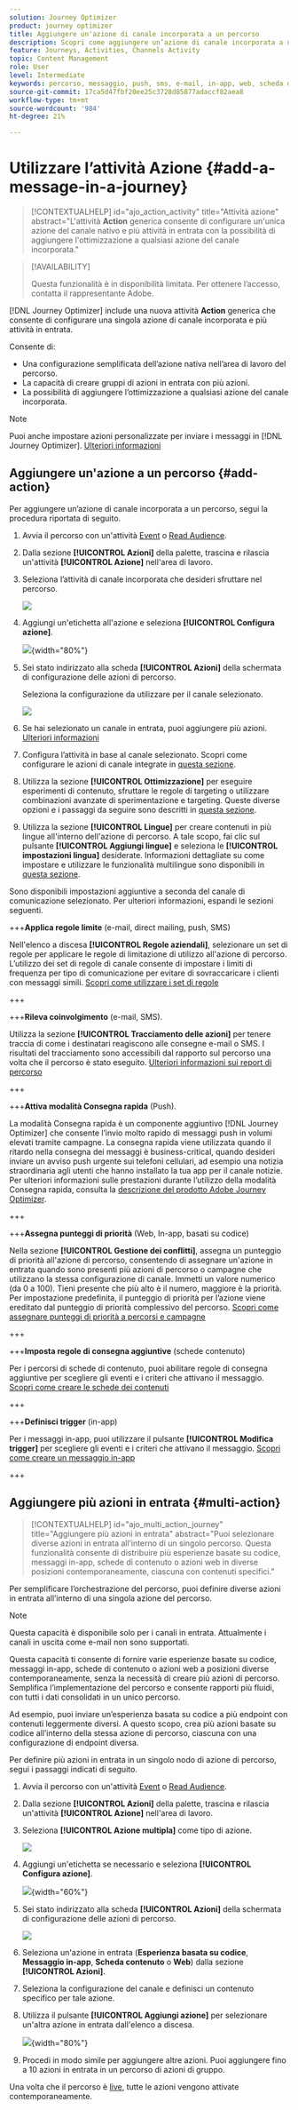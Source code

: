 ```yaml
---
solution: Journey Optimizer
product: journey optimizer
title: Aggiungere un'azione di canale incorporata a un percorso
description: Scopri come aggiungere un’azione di canale incorporata a un percorso
feature: Journeys, Activities, Channels Activity
topic: Content Management
role: User
level: Intermediate
keywords: percorso, messaggio, push, sms, e-mail, in-app, web, scheda di contenuti, esperienza basata su codice
source-git-commit: 17ca5d47fbf20ee25c3728d85877adaccf82aea8
workflow-type: tm+mt
source-wordcount: '984'
ht-degree: 21%

---
```


# Utilizzare l’attività Azione {#add-a-message-in-a-journey}

>[!CONTEXTUALHELP]
>id="ajo_action_activity"
>title="Attività azione"
>abstract="L&#39;attività **Action** generica consente di configurare un&#39;unica azione del canale nativo e più attività in entrata con la possibilità di aggiungere l&#39;ottimizzazione a qualsiasi azione del canale incorporata."

>[!AVAILABILITY]
>
>Questa funzionalità è in disponibilità limitata. Per ottenere l’accesso, contatta il rappresentante Adobe.

[!DNL Journey Optimizer] include una nuova attività **Action** generica che consente di configurare una singola azione di canale incorporata e più attività in entrata.

Consente di:

* Una configurazione semplificata dell’azione nativa nell’area di lavoro del percorso.
* La capacità di creare gruppi di azioni in entrata con più azioni.
* La possibilità di aggiungere l’ottimizzazione a qualsiasi azione del canale incorporata.

>[!NOTE]
>
>Puoi anche impostare azioni personalizzate per inviare i messaggi in [!DNL Journey Optimizer]. [Ulteriori informazioni](#recommendation)

## Aggiungere un&#39;azione a un percorso  {#add-action}

Per aggiungere un’azione di canale incorporata a un percorso, segui la procedura riportata di seguito.

1. Avvia il percorso con un&#39;attività [Event](general-events.md) o [Read Audience](read-audience.md).

1. Dalla sezione **[!UICONTROL Azioni]** della palette, trascina e rilascia un&#39;attività **[!UICONTROL Azione]** nell&#39;area di lavoro.

1. Seleziona l’attività di canale incorporata che desideri sfruttare nel percorso.

   ![](assets/journey-action-type-code-based.png)

1. Aggiungi un&#39;etichetta all&#39;azione e seleziona **[!UICONTROL Configura azione]**.

   ![](assets/journey-action-configure.png){width="80%"}

1. Sei stato indirizzato alla scheda **[!UICONTROL Azioni]** della schermata di configurazione delle azioni di percorso.

   Seleziona la configurazione da utilizzare per il canale selezionato.

   ![](assets/journey-action-actions-tab.png)

1. Se hai selezionato un canale in entrata, puoi aggiungere più azioni. [Ulteriori informazioni](#multi-action)

1. Configura l’attività in base al canale selezionato. Scopri come configurare le azioni di canale integrate in [questa sezione](journeys-message.md).

1. Utilizza la sezione **[!UICONTROL Ottimizzazione]** per eseguire esperimenti di contenuto, sfruttare le regole di targeting o utilizzare combinazioni avanzate di sperimentazione e targeting. Queste diverse opzioni e i passaggi da seguire sono descritti in [questa sezione](../campaigns/campaigns-message-optimization.md).

1. Utilizza la sezione **[!UICONTROL Lingue]** per creare contenuti in più lingue all&#39;interno dell&#39;azione di percorso. A tale scopo, fai clic sul pulsante **[!UICONTROL Aggiungi lingue]** e seleziona le **[!UICONTROL impostazioni lingua]** desiderate. Informazioni dettagliate su come impostare e utilizzare le funzionalità multilingue sono disponibili in [questa sezione](../content-management/multilingual-gs.md).

Sono disponibili impostazioni aggiuntive a seconda del canale di comunicazione selezionato. Per ulteriori informazioni, espandi le sezioni seguenti.

+++**Applica regole limite** (e-mail, direct mailing, push, SMS)

Nell&#39;elenco a discesa **[!UICONTROL Regole aziendali]**, selezionare un set di regole per applicare le regole di limitazione di utilizzo all&#39;azione di percorso. L’utilizzo dei set di regole di canale consente di impostare i limiti di frequenza per tipo di comunicazione per evitare di sovraccaricare i clienti con messaggi simili. [Scopri come utilizzare i set di regole](../conflict-prioritization/rule-sets.md)

+++

+++**Rileva coinvolgimento** (e-mail, SMS).

Utilizza la sezione **[!UICONTROL Tracciamento delle azioni]** per tenere traccia di come i destinatari reagiscono alle consegne e-mail o SMS. I risultati del tracciamento sono accessibili dal rapporto sul percorso una volta che il percorso è stato eseguito. [Ulteriori informazioni sui report di percorso](../reports/journey-global-report-cja.md)

+++

+++**Attiva modalità Consegna rapida** (Push).

La modalità Consegna rapida è un componente aggiuntivo [!DNL Journey Optimizer] che consente l’invio molto rapido di messaggi push in volumi elevati tramite campagne. La consegna rapida viene utilizzata quando il ritardo nella consegna dei messaggi è business-critical, quando desideri inviare un avviso push urgente sui telefoni cellulari, ad esempio una notizia straordinaria agli utenti che hanno installato la tua app per il canale notizie. Per ulteriori informazioni sulle prestazioni durante l’utilizzo della modalità Consegna rapida, consulta la [descrizione del prodotto Adobe Journey Optimizer](https://helpx.adobe.com/it/legal/product-descriptions/adobe-journey-optimizer.html).

+++

+++**Assegna punteggi di priorità** (Web, In-app, basati su codice)

Nella sezione **[!UICONTROL Gestione dei conflitti]**, assegna un punteggio di priorità all&#39;azione di percorso, consentendo di assegnare un&#39;azione in entrata quando sono presenti più azioni di percorso o campagne che utilizzano la stessa configurazione di canale. Immetti un valore numerico (da 0 a 100). Tieni presente che più alto è il numero, maggiore è la priorità. Per impostazione predefinita, il punteggio di priorità per l’azione viene ereditato dal punteggio di priorità complessivo del percorso. [Scopri come assegnare punteggi di priorità a percorsi e campagne](../conflict-prioritization/priority-scores.md)

+++

+++**Imposta regole di consegna aggiuntive** (schede contenuto)

Per i percorsi di schede di contenuto, puoi abilitare regole di consegna aggiuntive per scegliere gli eventi e i criteri che attivano il messaggio. [Scopri come creare le schede dei contenuti](../content-card/create-content-card.md)

+++

+++**Definisci trigger** (in-app)

Per i messaggi in-app, puoi utilizzare il pulsante **[!UICONTROL Modifica trigger]** per scegliere gli eventi e i criteri che attivano il messaggio. [Scopri come creare un messaggio in-app](../in-app/create-in-app.md)

+++

## Aggiungere più azioni in entrata {#multi-action}

>[!CONTEXTUALHELP]
>id="ajo_multi_action_journey"
>title="Aggiungere più azioni in entrata"
>abstract="Puoi selezionare diverse azioni in entrata all’interno di un singolo percorso. Questa funzionalità consente di distribuire più esperienze basate su codice, messaggi in-app, schede di contenuto o azioni web in diverse posizioni contemporaneamente, ciascuna con contenuti specifici."

Per semplificare l’orchestrazione del percorso, puoi definire diverse azioni in entrata all’interno di una singola azione del percorso.

>[!NOTE]
>
>Questa capacità è disponibile solo per i canali in entrata. Attualmente i canali in uscita come e-mail non sono supportati.

Questa capacità ti consente di fornire varie esperienze basate su codice, messaggi in-app, schede di contenuto o azioni web a posizioni diverse contemporaneamente, senza la necessità di creare più azioni di percorso. Semplifica l’implementazione del percorso e consente rapporti più fluidi, con tutti i dati consolidati in un unico percorso.

Ad esempio, puoi inviare un’esperienza basata su codice a più endpoint con contenuti leggermente diversi. A questo scopo, crea più azioni basate su codice all’interno della stessa azione di percorso, ciascuna con una configurazione di endpoint diversa.

Per definire più azioni in entrata in un singolo nodo di azione di percorso, segui i passaggi indicati di seguito.

1. Avvia il percorso con un&#39;attività [Event](general-events.md) o [Read Audience](read-audience.md).

1. Dalla sezione **[!UICONTROL Azioni]** della palette, trascina e rilascia un&#39;attività **[!UICONTROL Azione]** nell&#39;area di lavoro.

1. Seleziona **[!UICONTROL Azione multipla]** come tipo di azione.

   ![](assets/journey-multi-action.png)

1. Aggiungi un&#39;etichetta se necessario e seleziona **[!UICONTROL Configura azione]**.

   ![](assets/journey-multi-action-configure.png){width="60%"}

1. Sei stato indirizzato alla scheda **[!UICONTROL Azioni]** della schermata di configurazione delle azioni di percorso.

   ![](assets/journey-multi-action-configuration.png)

1. Seleziona un&#39;azione in entrata (**Esperienza basata su codice**, **Messaggio in-app**, **Scheda contenuto** o **Web**) dalla sezione **[!UICONTROL Azioni]**.

1. Seleziona la configurazione del canale e definisci un contenuto specifico per tale azione.

1. Utilizza il pulsante **[!UICONTROL Aggiungi azione]** per selezionare un&#39;altra azione in entrata dall&#39;elenco a discesa.

   ![](assets/journey-multi-action-add.png){width="80%"}

1. Procedi in modo simile per aggiungere altre azioni. Puoi aggiungere fino a 10 azioni in entrata in un percorso di azioni di gruppo.

Una volta che il percorso è [live](publishing-the-journey.md), tutte le azioni vengono attivate contemporaneamente.
<!--
## Next steps {#next}

Once your action is configured, you can design its content. [Learn more]-->
